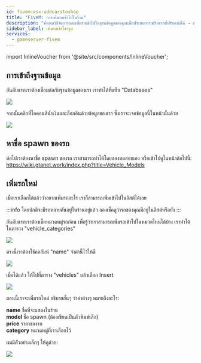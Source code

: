 ```yaml
---
id: fivem-esx-addcarstoshop
title: "FiveM: การเพิ่มรถเข้าไปในร้าน"
description: "ค้นพบวิธีจัดการและเพิ่มรถเข้าไปในฐานข้อมูลของคุณเพื่อประสบการณ์ร้านรถที่ปรับแต่งได้ → เรียนรู้เพิ่มเติมตอนนี้"
sidebar_label: เพิ่มรถเข้าโชว์รูม
services:
  - gameserver-fivem
---
```


import InlineVoucher from '@site/src/components/InlineVoucher';

<InlineVoucher />

## การเข้าถึงฐานข้อมูล

อันดับแรกเราต้องเชื่อมต่อกับฐานข้อมูลของเรา เราทำได้ที่แท็บ "Databases"

![](https://screensaver01.zap-hosting.com/index.php/s/8NYJC6Qq5inG5yk/preview)

จากนั้นคลิกที่ไอคอนสีน้ำเงินและล็อกอินด้วยข้อมูลของเรา ซึ่งเราจะเจอข้อมูลนี้ในหน้านั้นด้วย

![](https://screensaver01.zap-hosting.com/index.php/s/XK5CLoeckxxHk8w/preview)

## หาชื่อ spawn ของรถ

ต่อไปเราต้องหาชื่อ spawn ของรถ เราสามารถทำได้โดยลองทดสอบเอง หรือเข้าไปดูในหน้าต่อไปนี้:
https://wiki.gtanet.work/index.php?title=Vehicle_Models

## เพิ่มรถใหม่

เมื่อเราเลือกได้แล้วว่าอยากเพิ่มรถอะไร เราก็สามารถเพิ่มเข้าไปในลิสต์ได้เลย

:::info
โดยปกติจะมีรถหลายคันอยู่ในร้านอยู่แล้ว ลองเช็คดูว่ารถของคุณมีอยู่ในลิสต์หรือยัง
:::

อันดับแรกเราต้องเช็คหมวดหมู่รถก่อน เพื่อรู้ว่าเราสามารถเพิ่มรถเข้าไปในหมวดไหนได้บ้าง
เราทำได้ในตาราง "vehicle_categories"

![](https://screensaver01.zap-hosting.com/index.php/s/PYSt6anrdXs8QLY/preview)

ตรงนี้เราต้องใช้คอลัมน์ "name" จำค่านี้ไว้ให้ดี


![](https://screensaver01.zap-hosting.com/index.php/s/CnrQJcGbf3SPdtg/preview)

เมื่อได้แล้ว ให้ไปที่ตาราง "vehicles"
แล้วเลือก Insert


![](https://screensaver01.zap-hosting.com/index.php/s/eN5x9o724a6tKwf/preview)

ตอนนี้เราจะเพิ่มรถใหม่ อธิบายสั้นๆ ว่าค่าต่างๆ หมายถึงอะไร:

**name** ชื่อที่จะแสดงในร้าน  
**model** ชื่อ spawn (ต้องเขียนเป็นตัวพิมพ์เล็ก)  
**price** ราคาของรถ  
**category** หมวดหมู่ที่เราเลือกไว้

ผมมีตัวอย่างเล็กๆ ให้ดูด้วย:


![](https://screensaver01.zap-hosting.com/index.php/s/cFrrLYKTALmCnFP/preview)

<InlineVoucher />